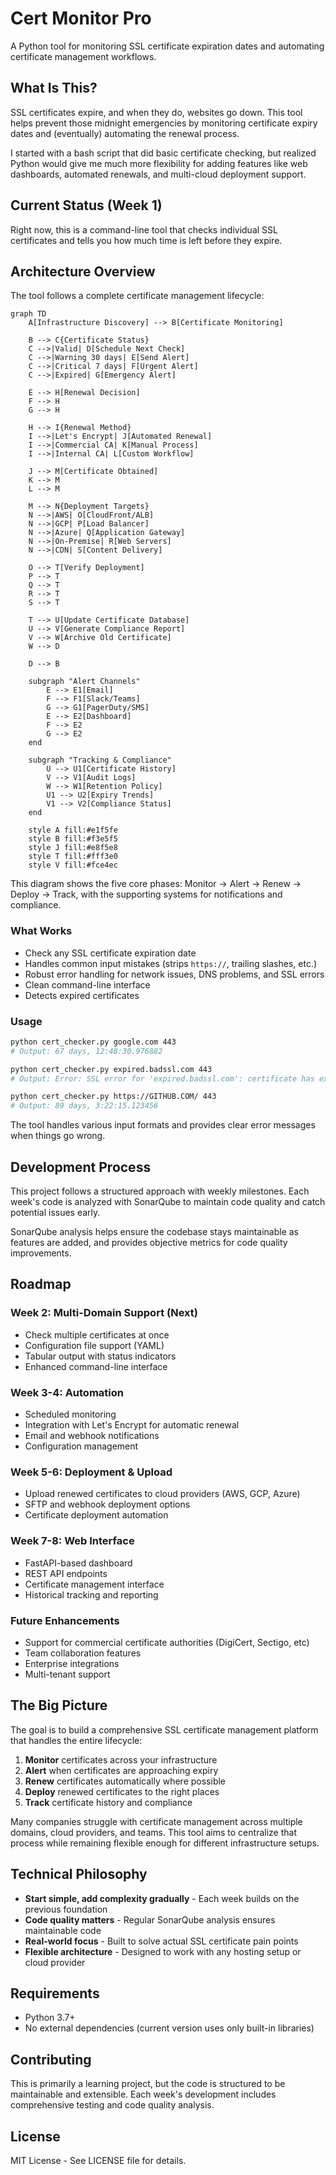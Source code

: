 # Cert Monitor Pro

A Python tool for monitoring SSL certificate expiration dates and automating certificate management workflows.

## What Is This?

SSL certificates expire, and when they do, websites go down. This tool helps prevent those midnight emergencies by monitoring certificate expiry dates and (eventually) automating the renewal process.

I started with a bash script that did basic certificate checking, but realized Python would give me much more flexibility for adding features like web dashboards, automated renewals, and multi-cloud deployment support.

## Current Status (Week 1)

Right now, this is a command-line tool that checks individual SSL certificates and tells you how much time is left before they expire.

## Architecture Overview

The tool follows a complete certificate management lifecycle:
```mermaid 
graph TD
    A[Infrastructure Discovery] --> B[Certificate Monitoring]
    
    B --> C{Certificate Status}
    C -->|Valid| D[Schedule Next Check]
    C -->|Warning 30 days| E[Send Alert]
    C -->|Critical 7 days| F[Urgent Alert]
    C -->|Expired| G[Emergency Alert]
    
    E --> H[Renewal Decision]
    F --> H
    G --> H
    
    H --> I{Renewal Method}
    I -->|Let's Encrypt| J[Automated Renewal]
    I -->|Commercial CA| K[Manual Process]
    I -->|Internal CA| L[Custom Workflow]
    
    J --> M[Certificate Obtained]
    K --> M
    L --> M
    
    M --> N{Deployment Targets}
    N -->|AWS| O[CloudFront/ALB]
    N -->|GCP| P[Load Balancer]
    N -->|Azure| Q[Application Gateway]
    N -->|On-Premise| R[Web Servers]
    N -->|CDN| S[Content Delivery]
    
    O --> T[Verify Deployment]
    P --> T
    Q --> T
    R --> T
    S --> T
    
    T --> U[Update Certificate Database]
    U --> V[Generate Compliance Report]
    V --> W[Archive Old Certificate]
    W --> D
    
    D --> B
    
    subgraph "Alert Channels"
        E --> E1[Email]
        F --> F1[Slack/Teams]
        G --> G1[PagerDuty/SMS]
        E --> E2[Dashboard]
        F --> E2
        G --> E2
    end
    
    subgraph "Tracking & Compliance"
        U --> U1[Certificate History]
        V --> V1[Audit Logs]
        W --> W1[Retention Policy]
        U1 --> U2[Expiry Trends]
        V1 --> V2[Compliance Status]
    end
    
    style A fill:#e1f5fe
    style B fill:#f3e5f5
    style J fill:#e8f5e8
    style T fill:#fff3e0
    style V fill:#fce4ec
```
This diagram shows the five core phases: Monitor → Alert → Renew → Deploy → Track, with the supporting systems for notifications and compliance.

### What Works

- Check any SSL certificate expiration date
- Handles common input mistakes (strips `https://`, trailing slashes, etc.)
- Robust error handling for network issues, DNS problems, and SSL errors
- Clean command-line interface
- Detects expired certificates

### Usage

```bash
python cert_checker.py google.com 443
# Output: 67 days, 12:48:30.976882

python cert_checker.py expired.badssl.com 443  
# Output: Error: SSL error for 'expired.badssl.com': certificate has expired

python cert_checker.py https://GITHUB.COM/ 443
# Output: 89 days, 3:22:15.123456
```

The tool handles various input formats and provides clear error messages when things go wrong.

## Development Process

This project follows a structured approach with weekly milestones. Each week's code is analyzed with SonarQube to maintain code quality and catch potential issues early. 

SonarQube analysis helps ensure the codebase stays maintainable as features are added, and provides objective metrics for code quality improvements.

## Roadmap

### Week 2: Multi-Domain Support (Next)
- Check multiple certificates at once
- Configuration file support (YAML)
- Tabular output with status indicators
- Enhanced command-line interface

### Week 3-4: Automation
- Scheduled monitoring
- Integration with Let's Encrypt for automatic renewal
- Email and webhook notifications
- Configuration management

### Week 5-6: Deployment & Upload
- Upload renewed certificates to cloud providers (AWS, GCP, Azure)
- SFTP and webhook deployment options
- Certificate deployment automation

### Week 7-8: Web Interface
- FastAPI-based dashboard
- REST API endpoints
- Certificate management interface
- Historical tracking and reporting

### Future Enhancements
- Support for commercial certificate authorities (DigiCert, Sectigo, etc)
- Team collaboration features
- Enterprise integrations
- Multi-tenant support

## The Big Picture

The goal is to build a comprehensive SSL certificate management platform that handles the entire lifecycle:

1. **Monitor** certificates across your infrastructure
2. **Alert** when certificates are approaching expiry
3. **Renew** certificates automatically where possible
4. **Deploy** renewed certificates to the right places
5. **Track** certificate history and compliance

Many companies struggle with certificate management across multiple domains, cloud providers, and teams. This tool aims to centralize that process while remaining flexible enough for different infrastructure setups.

## Technical Philosophy

- **Start simple, add complexity gradually** - Each week builds on the previous foundation
- **Code quality matters** - Regular SonarQube analysis ensures maintainable code
- **Real-world focus** - Built to solve actual SSL certificate pain points
- **Flexible architecture** - Designed to work with any hosting setup or cloud provider

## Requirements

- Python 3.7+
- No external dependencies (current version uses only built-in libraries)

## Contributing

This is primarily a learning project, but the code is structured to be maintainable and extensible. Each week's development includes comprehensive testing and code quality analysis.

## License

MIT License - See LICENSE file for details.

